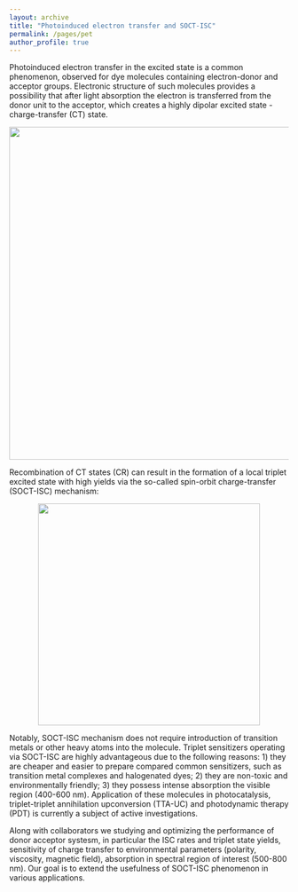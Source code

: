 ```yaml
---
layout: archive
title: "Photoinduced electron transfer and SOCT-ISC"
permalink: /pages/pet
author_profile: true
---
```


Photoinduced electron transfer in the excited state is a common phenomenon, observed for dye molecules containing electron-donor and acceptor groups. Electronic structure of such molecules provides a possibility that after light absorption the electron is transferred from the donor unit to the acceptor, which creates a highly dipolar excited state - charge-transfer (CT) state.

<div style="text-align:center"><img src="https://mihafil.github.io/academic/images/pet.jpg" style="width:600px;height:auto"></div>

Recombination of CT states (CR) can result in the formation of a local triplet excited state with high yields via the so-called spin-orbit charge-transfer (SOCT-ISC) mechanism:

<div style="text-align:center"><img src="https://mihafil.github.io/academic/images/soct-isc-1.jpg" style="width:400px;height:auto"></div>

Notably, SOCT-ISC mechanism does not require introduction of transition metals or other heavy atoms into the molecule. Triplet sensitizers operating via SOCT-ISC are highly advantageous due to the following reasons: 1) they are cheaper and easier to prepare compared common sensitizers, such as transition metal complexes and halogenated dyes; 2) they are non-toxic and environmentally friendly; 3) they possess intense absorption the visible region (400-600 nm). Application of these molecules in photocatalysis, triplet-triplet annihilation upconversion (TTA-UC) and photodynamic therapy (PDT) is currently a subject of active investigations.

Along with collaborators we studying and optimizing the performance of donor acceptor systesm, in particular the ISC rates and triplet state yields, sensitivity of charge transfer to environmental parameters (polarity, viscosity, magnetic field), absorption in spectral region of interest (500-800 nm). Our goal is to extend the usefulness of SOCT-ISC phenomenon in various applications.


